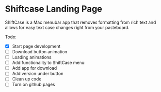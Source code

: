 # Shiftcase Landing Page

ShiftCase is a Mac menubar app that removes formatting from rich text and allows for easy text case changes right from your pasteboard.

Todo: 

- [x] Start page development
- [ ] Download button animation
- [ ] Loading animations
- [ ] Add functionality to ShiftCase menu
- [ ] Add app for download
- [ ] Add version under button
- [ ] Clean up code
- [ ] Turn on github pages
